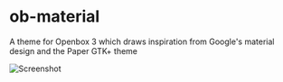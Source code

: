 # ob-material
A theme for Openbox 3 which draws inspiration from Google's material design and the Paper GTK+ theme


![Screenshot](https://github.com/PopeLevi/ob-material/raw/master/screenshot.png)